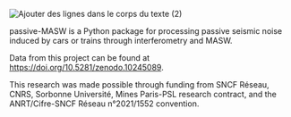 ![Ajouter des lignes dans le corps du texte (2)](https://github.com/user-attachments/assets/b001375f-4079-4bc1-bbeb-186c1d1eff83)

passive-MASW is a Python package for processing passive seismic noise induced by cars or trains through interferometry and MASW.

Data from this project can be found at https://doi.org/10.5281/zenodo.10245089.

This research was made possible through funding from SNCF Réseau, CNRS, Sorbonne Université, Mines Paris-PSL research contract, and the ANRT/Cifre-SNCF Réseau n°2021/1552 convention.

